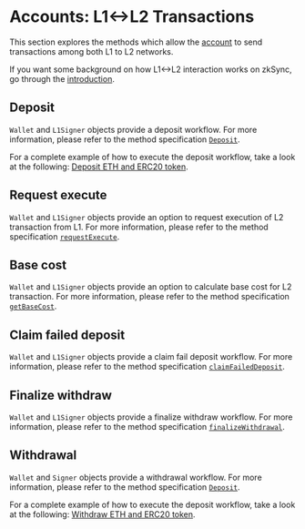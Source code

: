 # Accounts: L1<->L2 Transactions

This section explores the methods which allow the [account](./04.accounts.md) to send transactions
among both L1 to L2 networks.

If you want some background on how L1<->L2 interaction works on zkSync, go through the
[introduction](https://docs.zksync.io/build/developer-reference/l1-l2-interop.html).

## Deposit

`Wallet` and `L1Signer` objects provide a deposit workflow. For more information,
please refer to the method specification [`Deposit`](./04.accounts.md#deposit).

For a complete example of how to execute the deposit workflow, take a look at the following:
[Deposit ETH and ERC20 token](https://github.com/zksync-sdk/zksync2-examples/blob/main/js/src/01_deposit.ts).

## Request execute

`Wallet` and `L1Signer` objects provide an option to request execution of L2 transaction from L1.
For more information, please refer to the method specification [`requestExecute`](./04.accounts.md#requestexecute).

## Base cost

`Wallet` and `L1Signer` objects provide an option to calculate base cost for L2 transaction.
For more information, please refer to the method specification [`getBaseCost`](./04.accounts.md#getbasecost).

## Claim failed deposit

`Wallet` and `L1Signer` objects provide a claim fail deposit workflow.
For more information, please refer to the method specification [`claimFailedDeposit`](./04.accounts.md#claimfaileddeposit).

## Finalize withdraw

`Wallet` and `L1Signer` objects provide a finalize withdraw workflow.
For more information, please refer to the method specification [`finalizeWithdrawal`](./04.accounts.md#finalizewithdrawal).

## Withdrawal

`Wallet` and `Signer` objects provide a withdrawal workflow.
For more information, please refer to the method specification [`Deposit`](./04.accounts.md#deposit).

For a complete example of how to execute the deposit workflow, take a look at the following:
[Withdraw ETH and ERC20 token](https://github.com/zksync-sdk/zksync2-examples/blob/main/js/src/04_withdraw.ts).
